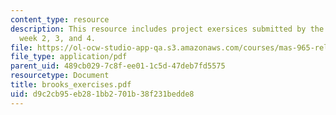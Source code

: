 ```yaml
---
content_type: resource
description: This resource includes project exersices submitted by the student in
  week 2, 3, and 4.
file: https://ol-ocw-studio-app-qa.s3.amazonaws.com/courses/mas-965-relational-machines-spring-2005/d9c2cb95eb281bb2701b38f231bedde8_brooks_exercises.pdf
file_type: application/pdf
parent_uid: 489cb029-7c8f-ee01-1c5d-47deb7fd5575
resourcetype: Document
title: brooks_exercises.pdf
uid: d9c2cb95-eb28-1bb2-701b-38f231bedde8
---
```

